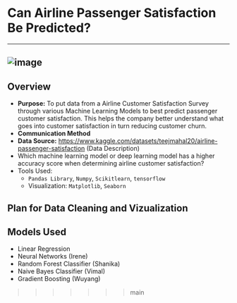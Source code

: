 # Can Airline Passenger Satisfaction Be Predicted? 
---
![image](https://user-images.githubusercontent.com/103383489/196054657-e5a36f72-5994-46ae-8d4e-c41e7d3db6ee.png)
---
## Overview 
* **Purpose:** To put data from a Airline Customer Satisfaction Survey through various Machine Learning Models to best predict passenger customer satisfaction. This helps the company better understand what goes into customer satisfaction in turn reducing customer churn.
* **Communication Method** 
* **Data Source:** https://www.kaggle.com/datasets/teejmahal20/airline-passenger-satisfaction
(Data Description)
* Which machine learning model or deep learning model has a higher accuracy score when determining airline customer satisfaction?
* Tools Used: 
  *  `Pandas Library`, `Numpy`, `Scikitlearn`, `tensorflow`
  *  Visualization: `Matplotlib`, `Seaborn`
  
## Plan for Data Cleaning and Vizualization
## Models Used
* Linear Regression
* Neural Networks (Irene)
* Random Forest Classifier (Shanika)
* Naive Bayes Classifier (Vimal)
* Gradient Boosting (Wuyang)
>>>>>>> main

